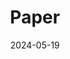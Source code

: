 ---
title: 'Paper'
date: 2024-05-19
type: landing

design:
  # Section spacing
  spacing: '5rem'

# Page sections
sections:
  - block: collection
    content:
      title: Journal Article
      text: 
      filters:
        folders:
          - journal-article
    design:
      view: article-grid
      view: citation
---